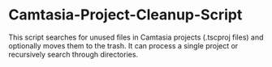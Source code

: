 # Camtasia-Project-Cleanup-Script
This script searches for unused files in Camtasia projects (.tscproj files) and optionally moves them to the trash. It can process a single project or recursively search through directories.
